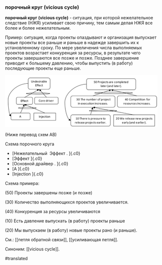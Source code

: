 ### порочный круг (vicious cycle)

**порочный круг (vicious cycle)** - ситуация, при которой нежелательное следствие (НЖЯ) усиливает свою причину, тем самым делая НЖЯ все более и более нежелательным.

Пример: ситуация, когда проекты опаздывают и организация выпускает новые проекты все раньше и раньше в надежде завершить их к установленному сроку. По мере увеличения числа выполняемых проектов возрастает конкуренция за ресурсы, в результате чего проекты завершаются все позже и позже. Позднее завершение приводит к большему давлению, чтобы выпустить (в работу) последующие проекты еще раньше.

![](images/image97.png)

(Ниже перевод схем АВ)

Схема порочного круга

-   [Нежелательный  Эффект . ]{.c0}
-   [Эффект ]{.c0}
-   [Основной драйвер . ]{.c0}
-   [A ]{.c0}
-   [Injection ]{.c0}

Схема примера:

\(50\) Проекты завершены позже (и позже)

\(30\) Количество выполняющихся проектов увеличивается.

\(40\) Конкуренция за ресурсы увеличиваются

\(10\) Есть давление выпускать (в работу) проекты раньше

\(20\) Мы выпускаем (в работу) новые проекты рано (и раньше).

См.: [[петля обратной связи]], [[усиливающая петля]].

Синоним: [[vicious cycle]].

#translated
